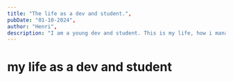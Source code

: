 ```yaml
---
title: "The life as a dev and student.",
pubDate: "01-10-2024",
author: "Henri",
description: "I am a young dev and student. This is my life, how i manage coding with school and how i not forget my things."
---
```

# my life as a dev and student